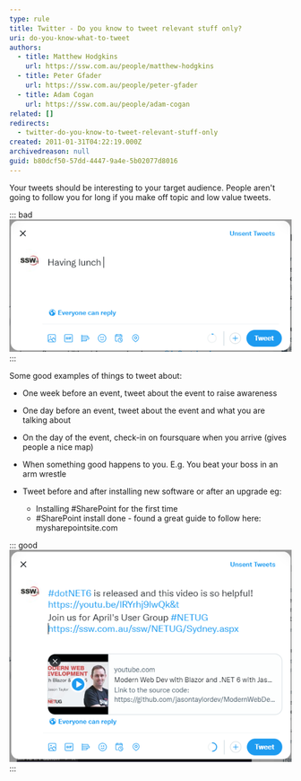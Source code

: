 ```yaml
---
type: rule
title: Twitter - Do you know to tweet relevant stuff only?
uri: do-you-know-what-to-tweet
authors:
  - title: Matthew Hodgkins
    url: https://ssw.com.au/people/matthew-hodgkins
  - title: Peter Gfader
    url: https://ssw.com.au/people/peter-gfader
  - title: Adam Cogan
    url: https://ssw.com.au/people/adam-cogan
related: []
redirects:
  - twitter-do-you-know-to-tweet-relevant-stuff-only
created: 2011-01-31T04:22:19.000Z
archivedreason: null
guid: b80dcf50-57dd-4447-9a4e-5b02077d8016
---
```

Your tweets should be interesting to your target audience. People aren't going to follow you for long if you make off topic and low value tweets.

<!--endintro-->

::: bad
![Bad Example - "Having lunch" is not an interesting tweet](/rules/do-you-know-what-to-tweet/bad-twitter.png)
:::

Some good examples of things to tweet about:

* One week before an event, tweet about the event to raise awareness 
* One day before an event, tweet about the event and what you are talking about
* On the day of the event, check-in on foursquare when you arrive (gives people a nice map)
* When something good happens to you. E.g. You beat your boss in an arm wrestle
* Tweet before and after installing new software or after an upgrade eg:

  * Installing #SharePoint for the first time
  * \#SharePoint install done - found a great guide to follow here: mysharepointsite.com

::: good
![Good Example - An informative tweet with hashtags and relevant links for a targeted audience of IT followers](/rules/do-you-know-what-to-tweet/good-twitter.png)
:::

